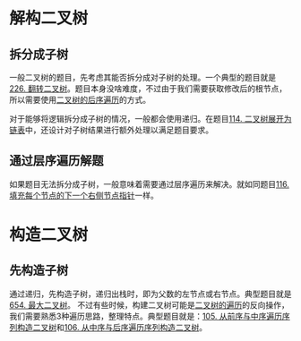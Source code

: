 # 解构二叉树
## 拆分成子树
一般二叉树的题目，先考虑其能否拆分成对子树的处理。一个典型的题目就是[226. 翻转二叉树](226.%20翻转二叉树.md)。题目本身没啥难度，不过由于我们需要获取修改后的根节点，所以需要使用[二叉树的后序遍历](二叉树的后序遍历.md)的方式。

对于能够将逻辑拆分成子树的情况，一般都会使用递归。在题目[114. 二叉树展开为链表](114.%20二叉树展开为链表.md)中，还设计对子树结果进行额外处理以满足题目要求。

## 通过层序遍历解题
如果题目无法拆分成子树，一般意味着需要通过层序遍历来解决。就如同题目[116. 填充每个节点的下一个右侧节点指针](116.%20填充每个节点的下一个右侧节点指针.md)一样。

# 构造二叉树
## 先构造子树
通过递归，先构造子树，递归出栈时，即为父数的左节点或右节点。典型题目就是[654. 最大二叉树](654.%20最大二叉树.md)。
不过有些时候，构建二叉树可能是[二叉树的遍历](二叉树的遍历.md)的反向操作，我们需要熟悉3种遍历思路，整理特点。典型题目就是：[105. 从前序与中序遍历序列构造二叉树](105.%20从前序与中序遍历序列构造二叉树.md)和[106. 从中序与后序遍历序列构造二叉树](106.%20从中序与后序遍历序列构造二叉树.md)。